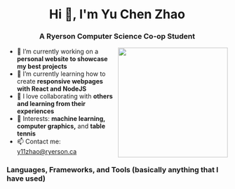 <h1 align="center">Hi 👋, I'm Yu Chen Zhao</h1>
<h3 align="center">A Ryerson Computer Science Co-op Student</h3>
<img align="right" src="https://www.gstatic.com/android/keyboard/emojikitchen/20210831/u1f426/u1f426_u1f525.png" style="width:250px;height:250px;"></img>


- 🔭 I’m currently working on a **personal website to showcase my best projects**
- 🌱 I’m currently learning how to create **responsive webpages with React and NodeJS**
- 👯 I love collaborating with **others and learning from their experiences**
- 💬 Interests: **machine learning, computer graphics,** and **table tennis**
- 📫 Contact me: [y11zhao@ryerson.ca](mailto:y11zhao@ryerson.ca?subject=[GitHub]%20Your%20Subject%20Here)

### Languages, Frameworks, and Tools (basically anything that I have used)

<!--
**Dev-Zhao/Dev-Zhao** is a ✨ _special_ ✨ repository because its `README.md` (this file) appears on your GitHub profile.

Here are some ideas to get you started:


- 🌱 I’m currently learning ...
- 👯 I’m looking to collaborate on ...
- 🤔 I’m looking for help with ...
- 💬 Ask me about ...
- 📫 How to reach me: ...
- 😄 Pronouns: ...
- ⚡ Fun fact: ...
-->
